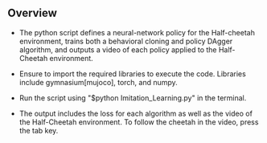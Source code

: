 ## **Overview**

- The python script defines a neural-network policy for the Half-cheetah environment, trains both a behavioral cloning and policy DAgger algorithm, and outputs a video of each policy applied to the Half-Cheetah environment.

- Ensure to import the required libraries to execute the code. Libraries include gymnasium[mujoco], torch, and numpy.
  
- Run the script using "$python Imitation_Learning.py" in the terminal.
  
- The output includes the loss for each algorithm as well as the video of the Half-Cheetah environment. To follow the cheetah in the video, press the tab key.
  

